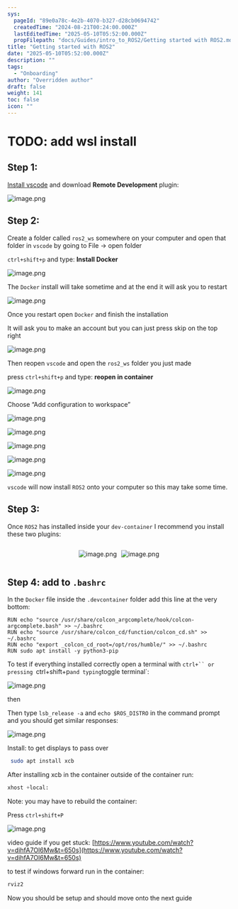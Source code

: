 ```yaml
---
sys:
  pageId: "89e0a78c-4e2b-4070-b327-d28cb0694742"
  createdTime: "2024-08-21T00:24:00.000Z"
  lastEditedTime: "2025-05-10T05:52:00.000Z"
  propFilepath: "docs/Guides/intro_to_ROS2/Getting started with ROS2.md"
title: "Getting started with ROS2"
date: "2025-05-10T05:52:00.000Z"
description: ""
tags:
  - "Onboarding"
author: "Overridden author"
draft: false
weight: 141
toc: false
icon: ""
---
```


# TODO: add wsl install

## Step 1:

[Install vscode](https://code.visualstudio.com/download) and download **Remote Development** plugin:

![image.png](https://prod-files-secure.s3.us-west-2.amazonaws.com/d518164a-d88e-44d1-a4ee-3adb3bd8bce0/efb52993-1881-4a40-b95e-6f020334f022/image.png?X-Amz-Algorithm=AWS4-HMAC-SHA256&X-Amz-Content-Sha256=UNSIGNED-PAYLOAD&X-Amz-Credential=ASIAZI2LB466UJ2CWVB4%2F20250713%2Fus-west-2%2Fs3%2Faws4_request&X-Amz-Date=20250713T170709Z&X-Amz-Expires=3600&X-Amz-Security-Token=IQoJb3JpZ2luX2VjEP%2F%2F%2F%2F%2F%2F%2F%2F%2F%2F%2FwEaCXVzLXdlc3QtMiJHMEUCIDq2xEidDAprI8HThj97z%2FBkDaoWj31AGMhIoeBUP8OmAiEAkNA8fDxho0zNrTLfbuk7nmPWVzwqo12LihqHXqbFF2wq%2FwMIGBAAGgw2Mzc0MjMxODM4MDUiDNGyRtuN2gfCWwaAgircA%2ByAgf%2FZsZsrw99h2p3U7OKAxs3BoJoK%2F2bdkW6rLfIsaSKbv73btKrH3uprfq%2FLXxvzqil3ocDOEDsMhd60ocsM%2BNG3Lnco2PN1xL20G46FzkYURpqoSI6RbjBYlWboRtbYZXq9QSshef7R5%2F1ot%2FD4kMJwYqUJU4MccxiK78fE7E8xWCXpStQ1mozumnu7yneIq2ObkyA%2Fzn7E4%2Bi3rkfE8todwayG4%2FSyayndaZfU5FNUKfrvSE1OA0SWyHDb4SvOB1xKigwiW4bFe4t0DcswqYSUj5hBMeP8U4hO45foIWqstjI7JotshJB3uq%2FHcV3vDMUqFUoHDoRIVy5vLxRtnJdsTg6vVgrBVXjTBA1OAt5s5CqbbOHHaFFwFm7EIbqTRiEeht%2BSxhkgIWP6vqmVdWT%2Fn%2FJoe7%2BkNuYHrAGzpvwY48MGkeB24mCtEqU3K1xpJcPb7WCYZpEDJawG16YDXwpdlcIhwJWWYrouPBHmnJy50lM9KkVAEw0wFy2%2FpZWy5JTBp0NTBIULkIPzokpnu0lQHQ%2B%2FX8zpfbuk9kdsZ21mnHc0OQU2oxL%2BkoWGhcbZoLEG1D6KnpHtJZ6bU34J6%2BoqjA9NMLygn3S3oxy61G9T%2BSM%2BnfVtBRqvMPmVz8MGOqUBrkPLZ7KLVfQ6xbvzci0ZZTWGMKuDaxZFgSLuc%2Fo9Hnd0prPSv9VB0kQ%2BPFu6rPf23sMpfO0ASbqvhfTKdIbwU70fEdm3X8ee2qLGt3OImokQ3Ihz%2FMduxzVmlEUDeQRKocS20MLGYSifgiMurquiq6Z2A84bR0LP1rGkX9ELWsdpeUPAMHjp7%2BStAS8%2FDALqG0ncZ%2FQoV8By0K6%2FujkHBDOZ0ngx&X-Amz-Signature=8cc0e9f4d2a38c88961a0f668fd0a8bedc982ddc8106e07a0d5bf802fc10a8dc&X-Amz-SignedHeaders=host&x-amz-checksum-mode=ENABLED&x-id=GetObject)

## Step 2:

Create a folder called `ros2_ws` somewhere on your computer and open that folder in `vscode` by going to File → open folder 

`ctrl+shift+p` and type: **Install Docker**

![image.png](https://prod-files-secure.s3.us-west-2.amazonaws.com/d518164a-d88e-44d1-a4ee-3adb3bd8bce0/2269dc0e-1cd5-47ff-bceb-c04ad9b2eab0/image.png?X-Amz-Algorithm=AWS4-HMAC-SHA256&X-Amz-Content-Sha256=UNSIGNED-PAYLOAD&X-Amz-Credential=ASIAZI2LB466UJ2CWVB4%2F20250713%2Fus-west-2%2Fs3%2Faws4_request&X-Amz-Date=20250713T170709Z&X-Amz-Expires=3600&X-Amz-Security-Token=IQoJb3JpZ2luX2VjEP%2F%2F%2F%2F%2F%2F%2F%2F%2F%2F%2FwEaCXVzLXdlc3QtMiJHMEUCIDq2xEidDAprI8HThj97z%2FBkDaoWj31AGMhIoeBUP8OmAiEAkNA8fDxho0zNrTLfbuk7nmPWVzwqo12LihqHXqbFF2wq%2FwMIGBAAGgw2Mzc0MjMxODM4MDUiDNGyRtuN2gfCWwaAgircA%2ByAgf%2FZsZsrw99h2p3U7OKAxs3BoJoK%2F2bdkW6rLfIsaSKbv73btKrH3uprfq%2FLXxvzqil3ocDOEDsMhd60ocsM%2BNG3Lnco2PN1xL20G46FzkYURpqoSI6RbjBYlWboRtbYZXq9QSshef7R5%2F1ot%2FD4kMJwYqUJU4MccxiK78fE7E8xWCXpStQ1mozumnu7yneIq2ObkyA%2Fzn7E4%2Bi3rkfE8todwayG4%2FSyayndaZfU5FNUKfrvSE1OA0SWyHDb4SvOB1xKigwiW4bFe4t0DcswqYSUj5hBMeP8U4hO45foIWqstjI7JotshJB3uq%2FHcV3vDMUqFUoHDoRIVy5vLxRtnJdsTg6vVgrBVXjTBA1OAt5s5CqbbOHHaFFwFm7EIbqTRiEeht%2BSxhkgIWP6vqmVdWT%2Fn%2FJoe7%2BkNuYHrAGzpvwY48MGkeB24mCtEqU3K1xpJcPb7WCYZpEDJawG16YDXwpdlcIhwJWWYrouPBHmnJy50lM9KkVAEw0wFy2%2FpZWy5JTBp0NTBIULkIPzokpnu0lQHQ%2B%2FX8zpfbuk9kdsZ21mnHc0OQU2oxL%2BkoWGhcbZoLEG1D6KnpHtJZ6bU34J6%2BoqjA9NMLygn3S3oxy61G9T%2BSM%2BnfVtBRqvMPmVz8MGOqUBrkPLZ7KLVfQ6xbvzci0ZZTWGMKuDaxZFgSLuc%2Fo9Hnd0prPSv9VB0kQ%2BPFu6rPf23sMpfO0ASbqvhfTKdIbwU70fEdm3X8ee2qLGt3OImokQ3Ihz%2FMduxzVmlEUDeQRKocS20MLGYSifgiMurquiq6Z2A84bR0LP1rGkX9ELWsdpeUPAMHjp7%2BStAS8%2FDALqG0ncZ%2FQoV8By0K6%2FujkHBDOZ0ngx&X-Amz-Signature=49fb4bc7d71a07112cec84205add8336e965c9a96e18cd3bd02363dd079773a8&X-Amz-SignedHeaders=host&x-amz-checksum-mode=ENABLED&x-id=GetObject)

The `Docker` install will take sometime and at the end it will ask you to restart

![image.png](https://prod-files-secure.s3.us-west-2.amazonaws.com/d518164a-d88e-44d1-a4ee-3adb3bd8bce0/ed233f78-be33-4b1f-b89c-9c346c0e961e/image.png?X-Amz-Algorithm=AWS4-HMAC-SHA256&X-Amz-Content-Sha256=UNSIGNED-PAYLOAD&X-Amz-Credential=ASIAZI2LB466UJ2CWVB4%2F20250713%2Fus-west-2%2Fs3%2Faws4_request&X-Amz-Date=20250713T170709Z&X-Amz-Expires=3600&X-Amz-Security-Token=IQoJb3JpZ2luX2VjEP%2F%2F%2F%2F%2F%2F%2F%2F%2F%2F%2FwEaCXVzLXdlc3QtMiJHMEUCIDq2xEidDAprI8HThj97z%2FBkDaoWj31AGMhIoeBUP8OmAiEAkNA8fDxho0zNrTLfbuk7nmPWVzwqo12LihqHXqbFF2wq%2FwMIGBAAGgw2Mzc0MjMxODM4MDUiDNGyRtuN2gfCWwaAgircA%2ByAgf%2FZsZsrw99h2p3U7OKAxs3BoJoK%2F2bdkW6rLfIsaSKbv73btKrH3uprfq%2FLXxvzqil3ocDOEDsMhd60ocsM%2BNG3Lnco2PN1xL20G46FzkYURpqoSI6RbjBYlWboRtbYZXq9QSshef7R5%2F1ot%2FD4kMJwYqUJU4MccxiK78fE7E8xWCXpStQ1mozumnu7yneIq2ObkyA%2Fzn7E4%2Bi3rkfE8todwayG4%2FSyayndaZfU5FNUKfrvSE1OA0SWyHDb4SvOB1xKigwiW4bFe4t0DcswqYSUj5hBMeP8U4hO45foIWqstjI7JotshJB3uq%2FHcV3vDMUqFUoHDoRIVy5vLxRtnJdsTg6vVgrBVXjTBA1OAt5s5CqbbOHHaFFwFm7EIbqTRiEeht%2BSxhkgIWP6vqmVdWT%2Fn%2FJoe7%2BkNuYHrAGzpvwY48MGkeB24mCtEqU3K1xpJcPb7WCYZpEDJawG16YDXwpdlcIhwJWWYrouPBHmnJy50lM9KkVAEw0wFy2%2FpZWy5JTBp0NTBIULkIPzokpnu0lQHQ%2B%2FX8zpfbuk9kdsZ21mnHc0OQU2oxL%2BkoWGhcbZoLEG1D6KnpHtJZ6bU34J6%2BoqjA9NMLygn3S3oxy61G9T%2BSM%2BnfVtBRqvMPmVz8MGOqUBrkPLZ7KLVfQ6xbvzci0ZZTWGMKuDaxZFgSLuc%2Fo9Hnd0prPSv9VB0kQ%2BPFu6rPf23sMpfO0ASbqvhfTKdIbwU70fEdm3X8ee2qLGt3OImokQ3Ihz%2FMduxzVmlEUDeQRKocS20MLGYSifgiMurquiq6Z2A84bR0LP1rGkX9ELWsdpeUPAMHjp7%2BStAS8%2FDALqG0ncZ%2FQoV8By0K6%2FujkHBDOZ0ngx&X-Amz-Signature=2fb23bbda3e388bd354ad1498bbe1e9e97598d60eb174885109f4b2bc9313993&X-Amz-SignedHeaders=host&x-amz-checksum-mode=ENABLED&x-id=GetObject)

Once you restart open `Docker` and finish the installation

It will ask you to make an account but you can just press skip on the top right

![image.png](https://prod-files-secure.s3.us-west-2.amazonaws.com/d518164a-d88e-44d1-a4ee-3adb3bd8bce0/21010ad9-1659-4fd9-9f59-9932a09b2a3d/image.png?X-Amz-Algorithm=AWS4-HMAC-SHA256&X-Amz-Content-Sha256=UNSIGNED-PAYLOAD&X-Amz-Credential=ASIAZI2LB466UJ2CWVB4%2F20250713%2Fus-west-2%2Fs3%2Faws4_request&X-Amz-Date=20250713T170709Z&X-Amz-Expires=3600&X-Amz-Security-Token=IQoJb3JpZ2luX2VjEP%2F%2F%2F%2F%2F%2F%2F%2F%2F%2F%2FwEaCXVzLXdlc3QtMiJHMEUCIDq2xEidDAprI8HThj97z%2FBkDaoWj31AGMhIoeBUP8OmAiEAkNA8fDxho0zNrTLfbuk7nmPWVzwqo12LihqHXqbFF2wq%2FwMIGBAAGgw2Mzc0MjMxODM4MDUiDNGyRtuN2gfCWwaAgircA%2ByAgf%2FZsZsrw99h2p3U7OKAxs3BoJoK%2F2bdkW6rLfIsaSKbv73btKrH3uprfq%2FLXxvzqil3ocDOEDsMhd60ocsM%2BNG3Lnco2PN1xL20G46FzkYURpqoSI6RbjBYlWboRtbYZXq9QSshef7R5%2F1ot%2FD4kMJwYqUJU4MccxiK78fE7E8xWCXpStQ1mozumnu7yneIq2ObkyA%2Fzn7E4%2Bi3rkfE8todwayG4%2FSyayndaZfU5FNUKfrvSE1OA0SWyHDb4SvOB1xKigwiW4bFe4t0DcswqYSUj5hBMeP8U4hO45foIWqstjI7JotshJB3uq%2FHcV3vDMUqFUoHDoRIVy5vLxRtnJdsTg6vVgrBVXjTBA1OAt5s5CqbbOHHaFFwFm7EIbqTRiEeht%2BSxhkgIWP6vqmVdWT%2Fn%2FJoe7%2BkNuYHrAGzpvwY48MGkeB24mCtEqU3K1xpJcPb7WCYZpEDJawG16YDXwpdlcIhwJWWYrouPBHmnJy50lM9KkVAEw0wFy2%2FpZWy5JTBp0NTBIULkIPzokpnu0lQHQ%2B%2FX8zpfbuk9kdsZ21mnHc0OQU2oxL%2BkoWGhcbZoLEG1D6KnpHtJZ6bU34J6%2BoqjA9NMLygn3S3oxy61G9T%2BSM%2BnfVtBRqvMPmVz8MGOqUBrkPLZ7KLVfQ6xbvzci0ZZTWGMKuDaxZFgSLuc%2Fo9Hnd0prPSv9VB0kQ%2BPFu6rPf23sMpfO0ASbqvhfTKdIbwU70fEdm3X8ee2qLGt3OImokQ3Ihz%2FMduxzVmlEUDeQRKocS20MLGYSifgiMurquiq6Z2A84bR0LP1rGkX9ELWsdpeUPAMHjp7%2BStAS8%2FDALqG0ncZ%2FQoV8By0K6%2FujkHBDOZ0ngx&X-Amz-Signature=f565e0559b961f3b2b05d18351e101f7e667d19d233f98700a4a69cc7aeb2743&X-Amz-SignedHeaders=host&x-amz-checksum-mode=ENABLED&x-id=GetObject)

Then reopen `vscode` and open the `ros2_ws` folder you just made

press `ctrl+shift+p` and type: **reopen in container**

![image.png](https://prod-files-secure.s3.us-west-2.amazonaws.com/d518164a-d88e-44d1-a4ee-3adb3bd8bce0/4e93b8c2-41ad-488c-8095-c74205196118/image.png?X-Amz-Algorithm=AWS4-HMAC-SHA256&X-Amz-Content-Sha256=UNSIGNED-PAYLOAD&X-Amz-Credential=ASIAZI2LB466UJ2CWVB4%2F20250713%2Fus-west-2%2Fs3%2Faws4_request&X-Amz-Date=20250713T170709Z&X-Amz-Expires=3600&X-Amz-Security-Token=IQoJb3JpZ2luX2VjEP%2F%2F%2F%2F%2F%2F%2F%2F%2F%2F%2FwEaCXVzLXdlc3QtMiJHMEUCIDq2xEidDAprI8HThj97z%2FBkDaoWj31AGMhIoeBUP8OmAiEAkNA8fDxho0zNrTLfbuk7nmPWVzwqo12LihqHXqbFF2wq%2FwMIGBAAGgw2Mzc0MjMxODM4MDUiDNGyRtuN2gfCWwaAgircA%2ByAgf%2FZsZsrw99h2p3U7OKAxs3BoJoK%2F2bdkW6rLfIsaSKbv73btKrH3uprfq%2FLXxvzqil3ocDOEDsMhd60ocsM%2BNG3Lnco2PN1xL20G46FzkYURpqoSI6RbjBYlWboRtbYZXq9QSshef7R5%2F1ot%2FD4kMJwYqUJU4MccxiK78fE7E8xWCXpStQ1mozumnu7yneIq2ObkyA%2Fzn7E4%2Bi3rkfE8todwayG4%2FSyayndaZfU5FNUKfrvSE1OA0SWyHDb4SvOB1xKigwiW4bFe4t0DcswqYSUj5hBMeP8U4hO45foIWqstjI7JotshJB3uq%2FHcV3vDMUqFUoHDoRIVy5vLxRtnJdsTg6vVgrBVXjTBA1OAt5s5CqbbOHHaFFwFm7EIbqTRiEeht%2BSxhkgIWP6vqmVdWT%2Fn%2FJoe7%2BkNuYHrAGzpvwY48MGkeB24mCtEqU3K1xpJcPb7WCYZpEDJawG16YDXwpdlcIhwJWWYrouPBHmnJy50lM9KkVAEw0wFy2%2FpZWy5JTBp0NTBIULkIPzokpnu0lQHQ%2B%2FX8zpfbuk9kdsZ21mnHc0OQU2oxL%2BkoWGhcbZoLEG1D6KnpHtJZ6bU34J6%2BoqjA9NMLygn3S3oxy61G9T%2BSM%2BnfVtBRqvMPmVz8MGOqUBrkPLZ7KLVfQ6xbvzci0ZZTWGMKuDaxZFgSLuc%2Fo9Hnd0prPSv9VB0kQ%2BPFu6rPf23sMpfO0ASbqvhfTKdIbwU70fEdm3X8ee2qLGt3OImokQ3Ihz%2FMduxzVmlEUDeQRKocS20MLGYSifgiMurquiq6Z2A84bR0LP1rGkX9ELWsdpeUPAMHjp7%2BStAS8%2FDALqG0ncZ%2FQoV8By0K6%2FujkHBDOZ0ngx&X-Amz-Signature=7087d4c43477399e546b765040e7a209a0421fea5b38de58f519637500044241&X-Amz-SignedHeaders=host&x-amz-checksum-mode=ENABLED&x-id=GetObject)

Choose “Add configuration to workspace”

![image.png](https://prod-files-secure.s3.us-west-2.amazonaws.com/d518164a-d88e-44d1-a4ee-3adb3bd8bce0/9560b282-5060-4989-ba37-97e7b2c22476/image.png?X-Amz-Algorithm=AWS4-HMAC-SHA256&X-Amz-Content-Sha256=UNSIGNED-PAYLOAD&X-Amz-Credential=ASIAZI2LB466UJ2CWVB4%2F20250713%2Fus-west-2%2Fs3%2Faws4_request&X-Amz-Date=20250713T170709Z&X-Amz-Expires=3600&X-Amz-Security-Token=IQoJb3JpZ2luX2VjEP%2F%2F%2F%2F%2F%2F%2F%2F%2F%2F%2FwEaCXVzLXdlc3QtMiJHMEUCIDq2xEidDAprI8HThj97z%2FBkDaoWj31AGMhIoeBUP8OmAiEAkNA8fDxho0zNrTLfbuk7nmPWVzwqo12LihqHXqbFF2wq%2FwMIGBAAGgw2Mzc0MjMxODM4MDUiDNGyRtuN2gfCWwaAgircA%2ByAgf%2FZsZsrw99h2p3U7OKAxs3BoJoK%2F2bdkW6rLfIsaSKbv73btKrH3uprfq%2FLXxvzqil3ocDOEDsMhd60ocsM%2BNG3Lnco2PN1xL20G46FzkYURpqoSI6RbjBYlWboRtbYZXq9QSshef7R5%2F1ot%2FD4kMJwYqUJU4MccxiK78fE7E8xWCXpStQ1mozumnu7yneIq2ObkyA%2Fzn7E4%2Bi3rkfE8todwayG4%2FSyayndaZfU5FNUKfrvSE1OA0SWyHDb4SvOB1xKigwiW4bFe4t0DcswqYSUj5hBMeP8U4hO45foIWqstjI7JotshJB3uq%2FHcV3vDMUqFUoHDoRIVy5vLxRtnJdsTg6vVgrBVXjTBA1OAt5s5CqbbOHHaFFwFm7EIbqTRiEeht%2BSxhkgIWP6vqmVdWT%2Fn%2FJoe7%2BkNuYHrAGzpvwY48MGkeB24mCtEqU3K1xpJcPb7WCYZpEDJawG16YDXwpdlcIhwJWWYrouPBHmnJy50lM9KkVAEw0wFy2%2FpZWy5JTBp0NTBIULkIPzokpnu0lQHQ%2B%2FX8zpfbuk9kdsZ21mnHc0OQU2oxL%2BkoWGhcbZoLEG1D6KnpHtJZ6bU34J6%2BoqjA9NMLygn3S3oxy61G9T%2BSM%2BnfVtBRqvMPmVz8MGOqUBrkPLZ7KLVfQ6xbvzci0ZZTWGMKuDaxZFgSLuc%2Fo9Hnd0prPSv9VB0kQ%2BPFu6rPf23sMpfO0ASbqvhfTKdIbwU70fEdm3X8ee2qLGt3OImokQ3Ihz%2FMduxzVmlEUDeQRKocS20MLGYSifgiMurquiq6Z2A84bR0LP1rGkX9ELWsdpeUPAMHjp7%2BStAS8%2FDALqG0ncZ%2FQoV8By0K6%2FujkHBDOZ0ngx&X-Amz-Signature=b2e118db6cc49211c06988eaac65c3daaf34e38aac744a2d204cc6aa22ed3fd0&X-Amz-SignedHeaders=host&x-amz-checksum-mode=ENABLED&x-id=GetObject)

![image.png](https://prod-files-secure.s3.us-west-2.amazonaws.com/d518164a-d88e-44d1-a4ee-3adb3bd8bce0/2ee63f81-886b-48e8-a553-dc6e5eac99e4/image.png?X-Amz-Algorithm=AWS4-HMAC-SHA256&X-Amz-Content-Sha256=UNSIGNED-PAYLOAD&X-Amz-Credential=ASIAZI2LB466UJ2CWVB4%2F20250713%2Fus-west-2%2Fs3%2Faws4_request&X-Amz-Date=20250713T170709Z&X-Amz-Expires=3600&X-Amz-Security-Token=IQoJb3JpZ2luX2VjEP%2F%2F%2F%2F%2F%2F%2F%2F%2F%2F%2FwEaCXVzLXdlc3QtMiJHMEUCIDq2xEidDAprI8HThj97z%2FBkDaoWj31AGMhIoeBUP8OmAiEAkNA8fDxho0zNrTLfbuk7nmPWVzwqo12LihqHXqbFF2wq%2FwMIGBAAGgw2Mzc0MjMxODM4MDUiDNGyRtuN2gfCWwaAgircA%2ByAgf%2FZsZsrw99h2p3U7OKAxs3BoJoK%2F2bdkW6rLfIsaSKbv73btKrH3uprfq%2FLXxvzqil3ocDOEDsMhd60ocsM%2BNG3Lnco2PN1xL20G46FzkYURpqoSI6RbjBYlWboRtbYZXq9QSshef7R5%2F1ot%2FD4kMJwYqUJU4MccxiK78fE7E8xWCXpStQ1mozumnu7yneIq2ObkyA%2Fzn7E4%2Bi3rkfE8todwayG4%2FSyayndaZfU5FNUKfrvSE1OA0SWyHDb4SvOB1xKigwiW4bFe4t0DcswqYSUj5hBMeP8U4hO45foIWqstjI7JotshJB3uq%2FHcV3vDMUqFUoHDoRIVy5vLxRtnJdsTg6vVgrBVXjTBA1OAt5s5CqbbOHHaFFwFm7EIbqTRiEeht%2BSxhkgIWP6vqmVdWT%2Fn%2FJoe7%2BkNuYHrAGzpvwY48MGkeB24mCtEqU3K1xpJcPb7WCYZpEDJawG16YDXwpdlcIhwJWWYrouPBHmnJy50lM9KkVAEw0wFy2%2FpZWy5JTBp0NTBIULkIPzokpnu0lQHQ%2B%2FX8zpfbuk9kdsZ21mnHc0OQU2oxL%2BkoWGhcbZoLEG1D6KnpHtJZ6bU34J6%2BoqjA9NMLygn3S3oxy61G9T%2BSM%2BnfVtBRqvMPmVz8MGOqUBrkPLZ7KLVfQ6xbvzci0ZZTWGMKuDaxZFgSLuc%2Fo9Hnd0prPSv9VB0kQ%2BPFu6rPf23sMpfO0ASbqvhfTKdIbwU70fEdm3X8ee2qLGt3OImokQ3Ihz%2FMduxzVmlEUDeQRKocS20MLGYSifgiMurquiq6Z2A84bR0LP1rGkX9ELWsdpeUPAMHjp7%2BStAS8%2FDALqG0ncZ%2FQoV8By0K6%2FujkHBDOZ0ngx&X-Amz-Signature=f4770a82e72f0c042e9667575abd97c47fc9886c01f3e8247c44377cb8e46e4b&X-Amz-SignedHeaders=host&x-amz-checksum-mode=ENABLED&x-id=GetObject)

![image.png](https://prod-files-secure.s3.us-west-2.amazonaws.com/d518164a-d88e-44d1-a4ee-3adb3bd8bce0/ae1580b2-b048-407e-aed9-b584224a7a04/image.png?X-Amz-Algorithm=AWS4-HMAC-SHA256&X-Amz-Content-Sha256=UNSIGNED-PAYLOAD&X-Amz-Credential=ASIAZI2LB466UJ2CWVB4%2F20250713%2Fus-west-2%2Fs3%2Faws4_request&X-Amz-Date=20250713T170709Z&X-Amz-Expires=3600&X-Amz-Security-Token=IQoJb3JpZ2luX2VjEP%2F%2F%2F%2F%2F%2F%2F%2F%2F%2F%2FwEaCXVzLXdlc3QtMiJHMEUCIDq2xEidDAprI8HThj97z%2FBkDaoWj31AGMhIoeBUP8OmAiEAkNA8fDxho0zNrTLfbuk7nmPWVzwqo12LihqHXqbFF2wq%2FwMIGBAAGgw2Mzc0MjMxODM4MDUiDNGyRtuN2gfCWwaAgircA%2ByAgf%2FZsZsrw99h2p3U7OKAxs3BoJoK%2F2bdkW6rLfIsaSKbv73btKrH3uprfq%2FLXxvzqil3ocDOEDsMhd60ocsM%2BNG3Lnco2PN1xL20G46FzkYURpqoSI6RbjBYlWboRtbYZXq9QSshef7R5%2F1ot%2FD4kMJwYqUJU4MccxiK78fE7E8xWCXpStQ1mozumnu7yneIq2ObkyA%2Fzn7E4%2Bi3rkfE8todwayG4%2FSyayndaZfU5FNUKfrvSE1OA0SWyHDb4SvOB1xKigwiW4bFe4t0DcswqYSUj5hBMeP8U4hO45foIWqstjI7JotshJB3uq%2FHcV3vDMUqFUoHDoRIVy5vLxRtnJdsTg6vVgrBVXjTBA1OAt5s5CqbbOHHaFFwFm7EIbqTRiEeht%2BSxhkgIWP6vqmVdWT%2Fn%2FJoe7%2BkNuYHrAGzpvwY48MGkeB24mCtEqU3K1xpJcPb7WCYZpEDJawG16YDXwpdlcIhwJWWYrouPBHmnJy50lM9KkVAEw0wFy2%2FpZWy5JTBp0NTBIULkIPzokpnu0lQHQ%2B%2FX8zpfbuk9kdsZ21mnHc0OQU2oxL%2BkoWGhcbZoLEG1D6KnpHtJZ6bU34J6%2BoqjA9NMLygn3S3oxy61G9T%2BSM%2BnfVtBRqvMPmVz8MGOqUBrkPLZ7KLVfQ6xbvzci0ZZTWGMKuDaxZFgSLuc%2Fo9Hnd0prPSv9VB0kQ%2BPFu6rPf23sMpfO0ASbqvhfTKdIbwU70fEdm3X8ee2qLGt3OImokQ3Ihz%2FMduxzVmlEUDeQRKocS20MLGYSifgiMurquiq6Z2A84bR0LP1rGkX9ELWsdpeUPAMHjp7%2BStAS8%2FDALqG0ncZ%2FQoV8By0K6%2FujkHBDOZ0ngx&X-Amz-Signature=7c6c6634b808b381db55bfe4b7da76f9d37a092bf491676ad05a59b75152af68&X-Amz-SignedHeaders=host&x-amz-checksum-mode=ENABLED&x-id=GetObject)

![image.png](https://prod-files-secure.s3.us-west-2.amazonaws.com/d518164a-d88e-44d1-a4ee-3adb3bd8bce0/53255b28-f75e-430f-b9e3-c0ac8577e42b/image.png?X-Amz-Algorithm=AWS4-HMAC-SHA256&X-Amz-Content-Sha256=UNSIGNED-PAYLOAD&X-Amz-Credential=ASIAZI2LB466UJ2CWVB4%2F20250713%2Fus-west-2%2Fs3%2Faws4_request&X-Amz-Date=20250713T170709Z&X-Amz-Expires=3600&X-Amz-Security-Token=IQoJb3JpZ2luX2VjEP%2F%2F%2F%2F%2F%2F%2F%2F%2F%2F%2FwEaCXVzLXdlc3QtMiJHMEUCIDq2xEidDAprI8HThj97z%2FBkDaoWj31AGMhIoeBUP8OmAiEAkNA8fDxho0zNrTLfbuk7nmPWVzwqo12LihqHXqbFF2wq%2FwMIGBAAGgw2Mzc0MjMxODM4MDUiDNGyRtuN2gfCWwaAgircA%2ByAgf%2FZsZsrw99h2p3U7OKAxs3BoJoK%2F2bdkW6rLfIsaSKbv73btKrH3uprfq%2FLXxvzqil3ocDOEDsMhd60ocsM%2BNG3Lnco2PN1xL20G46FzkYURpqoSI6RbjBYlWboRtbYZXq9QSshef7R5%2F1ot%2FD4kMJwYqUJU4MccxiK78fE7E8xWCXpStQ1mozumnu7yneIq2ObkyA%2Fzn7E4%2Bi3rkfE8todwayG4%2FSyayndaZfU5FNUKfrvSE1OA0SWyHDb4SvOB1xKigwiW4bFe4t0DcswqYSUj5hBMeP8U4hO45foIWqstjI7JotshJB3uq%2FHcV3vDMUqFUoHDoRIVy5vLxRtnJdsTg6vVgrBVXjTBA1OAt5s5CqbbOHHaFFwFm7EIbqTRiEeht%2BSxhkgIWP6vqmVdWT%2Fn%2FJoe7%2BkNuYHrAGzpvwY48MGkeB24mCtEqU3K1xpJcPb7WCYZpEDJawG16YDXwpdlcIhwJWWYrouPBHmnJy50lM9KkVAEw0wFy2%2FpZWy5JTBp0NTBIULkIPzokpnu0lQHQ%2B%2FX8zpfbuk9kdsZ21mnHc0OQU2oxL%2BkoWGhcbZoLEG1D6KnpHtJZ6bU34J6%2BoqjA9NMLygn3S3oxy61G9T%2BSM%2BnfVtBRqvMPmVz8MGOqUBrkPLZ7KLVfQ6xbvzci0ZZTWGMKuDaxZFgSLuc%2Fo9Hnd0prPSv9VB0kQ%2BPFu6rPf23sMpfO0ASbqvhfTKdIbwU70fEdm3X8ee2qLGt3OImokQ3Ihz%2FMduxzVmlEUDeQRKocS20MLGYSifgiMurquiq6Z2A84bR0LP1rGkX9ELWsdpeUPAMHjp7%2BStAS8%2FDALqG0ncZ%2FQoV8By0K6%2FujkHBDOZ0ngx&X-Amz-Signature=4570475fdafc0dced5c9b77071dd0648105537cfef29476bf36456a86c97c772&X-Amz-SignedHeaders=host&x-amz-checksum-mode=ENABLED&x-id=GetObject)

![image.png](https://prod-files-secure.s3.us-west-2.amazonaws.com/d518164a-d88e-44d1-a4ee-3adb3bd8bce0/7c562767-5af9-4ffb-97d1-327bcdf4ee00/image.png?X-Amz-Algorithm=AWS4-HMAC-SHA256&X-Amz-Content-Sha256=UNSIGNED-PAYLOAD&X-Amz-Credential=ASIAZI2LB466UJ2CWVB4%2F20250713%2Fus-west-2%2Fs3%2Faws4_request&X-Amz-Date=20250713T170709Z&X-Amz-Expires=3600&X-Amz-Security-Token=IQoJb3JpZ2luX2VjEP%2F%2F%2F%2F%2F%2F%2F%2F%2F%2F%2FwEaCXVzLXdlc3QtMiJHMEUCIDq2xEidDAprI8HThj97z%2FBkDaoWj31AGMhIoeBUP8OmAiEAkNA8fDxho0zNrTLfbuk7nmPWVzwqo12LihqHXqbFF2wq%2FwMIGBAAGgw2Mzc0MjMxODM4MDUiDNGyRtuN2gfCWwaAgircA%2ByAgf%2FZsZsrw99h2p3U7OKAxs3BoJoK%2F2bdkW6rLfIsaSKbv73btKrH3uprfq%2FLXxvzqil3ocDOEDsMhd60ocsM%2BNG3Lnco2PN1xL20G46FzkYURpqoSI6RbjBYlWboRtbYZXq9QSshef7R5%2F1ot%2FD4kMJwYqUJU4MccxiK78fE7E8xWCXpStQ1mozumnu7yneIq2ObkyA%2Fzn7E4%2Bi3rkfE8todwayG4%2FSyayndaZfU5FNUKfrvSE1OA0SWyHDb4SvOB1xKigwiW4bFe4t0DcswqYSUj5hBMeP8U4hO45foIWqstjI7JotshJB3uq%2FHcV3vDMUqFUoHDoRIVy5vLxRtnJdsTg6vVgrBVXjTBA1OAt5s5CqbbOHHaFFwFm7EIbqTRiEeht%2BSxhkgIWP6vqmVdWT%2Fn%2FJoe7%2BkNuYHrAGzpvwY48MGkeB24mCtEqU3K1xpJcPb7WCYZpEDJawG16YDXwpdlcIhwJWWYrouPBHmnJy50lM9KkVAEw0wFy2%2FpZWy5JTBp0NTBIULkIPzokpnu0lQHQ%2B%2FX8zpfbuk9kdsZ21mnHc0OQU2oxL%2BkoWGhcbZoLEG1D6KnpHtJZ6bU34J6%2BoqjA9NMLygn3S3oxy61G9T%2BSM%2BnfVtBRqvMPmVz8MGOqUBrkPLZ7KLVfQ6xbvzci0ZZTWGMKuDaxZFgSLuc%2Fo9Hnd0prPSv9VB0kQ%2BPFu6rPf23sMpfO0ASbqvhfTKdIbwU70fEdm3X8ee2qLGt3OImokQ3Ihz%2FMduxzVmlEUDeQRKocS20MLGYSifgiMurquiq6Z2A84bR0LP1rGkX9ELWsdpeUPAMHjp7%2BStAS8%2FDALqG0ncZ%2FQoV8By0K6%2FujkHBDOZ0ngx&X-Amz-Signature=6a7c0876bb2e63198a67b9320fc00b61c08fb0fc3c39c0d17b594e645b351144&X-Amz-SignedHeaders=host&x-amz-checksum-mode=ENABLED&x-id=GetObject)

`vscode` will now install `ROS2` onto your computer so this may take some time.

## Step 3:

Once `ROS2` has installed inside your `dev-container` I recommend you install these two plugins:

<div style="display: flex;flex-direction: row; column-gap:10px; max-width: 630px;justify-content: center;">
<div>

![image.png](https://prod-files-secure.s3.us-west-2.amazonaws.com/d518164a-d88e-44d1-a4ee-3adb3bd8bce0/3fc3d550-5a54-4ba1-ba6b-faa01cdb7369/image.png?X-Amz-Algorithm=AWS4-HMAC-SHA256&X-Amz-Content-Sha256=UNSIGNED-PAYLOAD&X-Amz-Credential=ASIAZI2LB4662AOHXLPR%2F20250713%2Fus-west-2%2Fs3%2Faws4_request&X-Amz-Date=20250713T170713Z&X-Amz-Expires=3600&X-Amz-Security-Token=IQoJb3JpZ2luX2VjEP%2F%2F%2F%2F%2F%2F%2F%2F%2F%2F%2FwEaCXVzLXdlc3QtMiJGMEQCIDT%2BPCDC7Fcr%2BVODcMCBLTmcpIZPx3E%2BN5X18YTIL47RAiB6YuvPMv9Wfv5VecRh24ir36Ldvl91ndAGlFcEhOYY3ir%2FAwgYEAAaDDYzNzQyMzE4MzgwNSIMOpzALx97reMJl8lCKtwD5i1IHJQPgFExP7Ca307e%2Foc1RfWd04Ji8Nchz8dVoAQmuKK2Ks6uBlMbwzQZWfBmUa1%2BRHbCHU0QU1FtDeMNMy%2FE2F1i7mczvA%2F9n5XvwODtI0SRu%2BiqB4FoWdfPib7fa0wYV%2FNPG6KZK5WTRDV3ARwH1SDaPE%2BvjBcppOodPXyY3NlhRG9f6wqcTq98ymhyLtqvaqzx44kMs9j0sVc8NhVfLKo1DPGfS3msN2jmLmtYIEUAG9nnzWVJQJYz0ao3%2FV7ziJPv8aMIx0ExxQ2NsCDXa6e0qo5aIcJU%2FYD7cXlESF2dyXqg%2FhPmnwvWU3mKKDaW8%2FIC8J6qJrhmwG3NDmIUfzsZeqgj1OmKJJBJzC4gZOv%2F9a2lGzjV%2FHbZcTdeWYhFwLQneC%2BgTpEz%2BCwnPEtzRgxPGE3zYUyrWipX1gGJVEqTsIKob4uOBqXXg%2BWfmahgxll0e03NN81DD3XZtO1vYMwNdF4kXnUL%2B09%2B4s39XFZaonDfPM98Fna7B%2FL2tYpl3ozvuBBEuNjSrisfrTcnCorc1HPeAkbVqkvE6CAXIi1BWvSPciO%2BfujwGPD7huV10J1h8qDwfVOU%2FypyXmHwk7E9%2BT7aimMvNeq0J0sxt5o07Hf5oQEWGnMwvJbPwwY6pgHqVYYi2WENhY1M2rCqG4e8Axu678HtzCA5fFOm3hbgXRI5xfUZQ0Z6J1MsphGTi7XL4HmZQYS46%2FqD51C6V0Kfd4cSE59tSd1EwuS1eaO0b6lmQ5hrzgAJEbxx4C1KtROe8lWioAEqeVowox%2F39ibJ6YKZ4q62cT3uyLdSCPAcvDgM4CN%2BuCNP6OpNtY5ythk0%2FhGgBkZHKirAuu8EmdOnHdHNEVrh&X-Amz-Signature=d6b501b6736480e1cee73dd74dd11bf1f1e7d7d624f0fbc7caf90e97cb565b3f&X-Amz-SignedHeaders=host&x-amz-checksum-mode=ENABLED&x-id=GetObject)

</div>
<div>

![image.png](https://prod-files-secure.s3.us-west-2.amazonaws.com/d518164a-d88e-44d1-a4ee-3adb3bd8bce0/d994cc66-13c2-4093-a5a3-f84cf4601a82/image.png?X-Amz-Algorithm=AWS4-HMAC-SHA256&X-Amz-Content-Sha256=UNSIGNED-PAYLOAD&X-Amz-Credential=ASIAZI2LB466S75DKIGA%2F20250713%2Fus-west-2%2Fs3%2Faws4_request&X-Amz-Date=20250713T170714Z&X-Amz-Expires=3600&X-Amz-Security-Token=IQoJb3JpZ2luX2VjEP%2F%2F%2F%2F%2F%2F%2F%2F%2F%2F%2FwEaCXVzLXdlc3QtMiJGMEQCIET5HVWkpfeMQ4VajOXwNvfcczumkbtw%2BDqcFQrg3yDiAiAIeM%2BWWnF1m%2BLSIhd5PWInhVzOAeQeEKfACQXU1Yu7syr%2FAwgYEAAaDDYzNzQyMzE4MzgwNSIMO%2FybV1Lav%2FZx21yQKtwDFdo3Yqc0MMf0CDL7N61W2IdYdYacAfjeG3QPC3S7q9WOgIW%2Bn8wMjq6wce9heMy9AJv%2BPr%2FPnlsiVHT59Ww087IjMpmSQuu79RNmmtrqbTafZqectpzQdUpyVEpku%2BsaR%2F%2BKUMbgG%2BNEbUnHkoVSPlxAFcDsPpg2LN6fKtHuV2RWY6g0IV1vdAWZ68noFlKde81iH2wL%2FvKkBqbGwoLUn28h48bmFf5T69pigBSyJrp6dftc2lREp9aVSqNp99lTy%2FSHnCsB8Cm3rsbNol%2Fq97QKimqql5AhKjGt%2Be5aKSFxbF9YGfpcP%2Fo%2FjWJ%2F4gcYOc7FUyriSS8hNlqDqi3di8Bv6j8Ys2GhuO7roMLA8UQPmEThlg59X9IDEPXw6oOqnJZEUgOCySufXsJs7QwN07qHKrUuZljvePZ88pokz2TLw0sJxZ08pzVIdJTneWGjGHibqcSkOTXegSiQLuiczr0xZh2EmNugj%2BS7OqOtXY7Uo8I84DKT8%2Bz5q%2BEnLRvZaI1QED4Zn8mXGn6RClVRK9rUK%2Fm9lvNyzF3t%2BCjiWkDwsM1CcTi9iUS4Zhc9TbwMY0WVevMu%2F9yyMDa6MgQuO9m6LySpSvZHG9fNnLpWjFL%2BhDr12NLCO1pn0RQwrJbPwwY6pgGZNB8VkPsgxIvZnfFnc43%2FcOX5GboT4cmTwsTdSOlIA7xolMv%2FKT0zZX8fwwbn6dvtnxhDm7iETNc1Akds7ZcKEAavTnENtYmemgZTs0WCbSeBN41eIZVWQSbvCYhHFQ2mpHVm9Ed2m1FfzMGYXdslZZasY9UeZvcUAzlvyTKAbfb25e5F3wBa7wt8Gd0SnHm6OEFZuUqY668BYg9gk%2FvpowEFudAf&X-Amz-Signature=93b2541a574814db7e3a8c2332bcaaeb87b85ed1ef781d839091fc38e1d9a6b9&X-Amz-SignedHeaders=host&x-amz-checksum-mode=ENABLED&x-id=GetObject)

</div>
</div>

## Step 4: add to `.bashrc`

In the `Docker` file inside the `.devcontainer` folder add this line at the very bottom: 

```docker
RUN echo "source /usr/share/colcon_argcomplete/hook/colcon-argcomplete.bash" >> ~/.bashrc
RUN echo "source /usr/share/colcon_cd/function/colcon_cd.sh" >> ~/.bashrc
RUN echo "export _colcon_cd_root=/opt/ros/humble/" >> ~/.bashrc
RUN sudo apt install -y python3-pip 
```

To test if everything installed correctly open a terminal with `ctrl+`` or pressing `ctrl+shift+p` and typing `toggle terminal`:

![image.png](https://prod-files-secure.s3.us-west-2.amazonaws.com/d518164a-d88e-44d1-a4ee-3adb3bd8bce0/6a4943d8-b04e-4c02-9a58-775f3384d1a5/image.png?X-Amz-Algorithm=AWS4-HMAC-SHA256&X-Amz-Content-Sha256=UNSIGNED-PAYLOAD&X-Amz-Credential=ASIAZI2LB466UJ2CWVB4%2F20250713%2Fus-west-2%2Fs3%2Faws4_request&X-Amz-Date=20250713T170709Z&X-Amz-Expires=3600&X-Amz-Security-Token=IQoJb3JpZ2luX2VjEP%2F%2F%2F%2F%2F%2F%2F%2F%2F%2F%2FwEaCXVzLXdlc3QtMiJHMEUCIDq2xEidDAprI8HThj97z%2FBkDaoWj31AGMhIoeBUP8OmAiEAkNA8fDxho0zNrTLfbuk7nmPWVzwqo12LihqHXqbFF2wq%2FwMIGBAAGgw2Mzc0MjMxODM4MDUiDNGyRtuN2gfCWwaAgircA%2ByAgf%2FZsZsrw99h2p3U7OKAxs3BoJoK%2F2bdkW6rLfIsaSKbv73btKrH3uprfq%2FLXxvzqil3ocDOEDsMhd60ocsM%2BNG3Lnco2PN1xL20G46FzkYURpqoSI6RbjBYlWboRtbYZXq9QSshef7R5%2F1ot%2FD4kMJwYqUJU4MccxiK78fE7E8xWCXpStQ1mozumnu7yneIq2ObkyA%2Fzn7E4%2Bi3rkfE8todwayG4%2FSyayndaZfU5FNUKfrvSE1OA0SWyHDb4SvOB1xKigwiW4bFe4t0DcswqYSUj5hBMeP8U4hO45foIWqstjI7JotshJB3uq%2FHcV3vDMUqFUoHDoRIVy5vLxRtnJdsTg6vVgrBVXjTBA1OAt5s5CqbbOHHaFFwFm7EIbqTRiEeht%2BSxhkgIWP6vqmVdWT%2Fn%2FJoe7%2BkNuYHrAGzpvwY48MGkeB24mCtEqU3K1xpJcPb7WCYZpEDJawG16YDXwpdlcIhwJWWYrouPBHmnJy50lM9KkVAEw0wFy2%2FpZWy5JTBp0NTBIULkIPzokpnu0lQHQ%2B%2FX8zpfbuk9kdsZ21mnHc0OQU2oxL%2BkoWGhcbZoLEG1D6KnpHtJZ6bU34J6%2BoqjA9NMLygn3S3oxy61G9T%2BSM%2BnfVtBRqvMPmVz8MGOqUBrkPLZ7KLVfQ6xbvzci0ZZTWGMKuDaxZFgSLuc%2Fo9Hnd0prPSv9VB0kQ%2BPFu6rPf23sMpfO0ASbqvhfTKdIbwU70fEdm3X8ee2qLGt3OImokQ3Ihz%2FMduxzVmlEUDeQRKocS20MLGYSifgiMurquiq6Z2A84bR0LP1rGkX9ELWsdpeUPAMHjp7%2BStAS8%2FDALqG0ncZ%2FQoV8By0K6%2FujkHBDOZ0ngx&X-Amz-Signature=cd1e6928c277abd00b58a96b531e80906be25f302eba1fdd644e38a1947f1ea1&X-Amz-SignedHeaders=host&x-amz-checksum-mode=ENABLED&x-id=GetObject)

then 

Then type `lsb_release -a` and `echo $ROS_DISTRO` in the command prompt and you should get similar responses:

![image.png](https://prod-files-secure.s3.us-west-2.amazonaws.com/d518164a-d88e-44d1-a4ee-3adb3bd8bce0/3e635dec-a805-4e85-8b9e-d000e5b71a4e/image.png?X-Amz-Algorithm=AWS4-HMAC-SHA256&X-Amz-Content-Sha256=UNSIGNED-PAYLOAD&X-Amz-Credential=ASIAZI2LB466UJ2CWVB4%2F20250713%2Fus-west-2%2Fs3%2Faws4_request&X-Amz-Date=20250713T170709Z&X-Amz-Expires=3600&X-Amz-Security-Token=IQoJb3JpZ2luX2VjEP%2F%2F%2F%2F%2F%2F%2F%2F%2F%2F%2FwEaCXVzLXdlc3QtMiJHMEUCIDq2xEidDAprI8HThj97z%2FBkDaoWj31AGMhIoeBUP8OmAiEAkNA8fDxho0zNrTLfbuk7nmPWVzwqo12LihqHXqbFF2wq%2FwMIGBAAGgw2Mzc0MjMxODM4MDUiDNGyRtuN2gfCWwaAgircA%2ByAgf%2FZsZsrw99h2p3U7OKAxs3BoJoK%2F2bdkW6rLfIsaSKbv73btKrH3uprfq%2FLXxvzqil3ocDOEDsMhd60ocsM%2BNG3Lnco2PN1xL20G46FzkYURpqoSI6RbjBYlWboRtbYZXq9QSshef7R5%2F1ot%2FD4kMJwYqUJU4MccxiK78fE7E8xWCXpStQ1mozumnu7yneIq2ObkyA%2Fzn7E4%2Bi3rkfE8todwayG4%2FSyayndaZfU5FNUKfrvSE1OA0SWyHDb4SvOB1xKigwiW4bFe4t0DcswqYSUj5hBMeP8U4hO45foIWqstjI7JotshJB3uq%2FHcV3vDMUqFUoHDoRIVy5vLxRtnJdsTg6vVgrBVXjTBA1OAt5s5CqbbOHHaFFwFm7EIbqTRiEeht%2BSxhkgIWP6vqmVdWT%2Fn%2FJoe7%2BkNuYHrAGzpvwY48MGkeB24mCtEqU3K1xpJcPb7WCYZpEDJawG16YDXwpdlcIhwJWWYrouPBHmnJy50lM9KkVAEw0wFy2%2FpZWy5JTBp0NTBIULkIPzokpnu0lQHQ%2B%2FX8zpfbuk9kdsZ21mnHc0OQU2oxL%2BkoWGhcbZoLEG1D6KnpHtJZ6bU34J6%2BoqjA9NMLygn3S3oxy61G9T%2BSM%2BnfVtBRqvMPmVz8MGOqUBrkPLZ7KLVfQ6xbvzci0ZZTWGMKuDaxZFgSLuc%2Fo9Hnd0prPSv9VB0kQ%2BPFu6rPf23sMpfO0ASbqvhfTKdIbwU70fEdm3X8ee2qLGt3OImokQ3Ihz%2FMduxzVmlEUDeQRKocS20MLGYSifgiMurquiq6Z2A84bR0LP1rGkX9ELWsdpeUPAMHjp7%2BStAS8%2FDALqG0ncZ%2FQoV8By0K6%2FujkHBDOZ0ngx&X-Amz-Signature=28d18ae1fb09059448ef8ef97ad8ffa493e8a0cc8d03833f71f009131da92b56&X-Amz-SignedHeaders=host&x-amz-checksum-mode=ENABLED&x-id=GetObject)

Install:  to get displays to pass over

```bash
 sudo apt install xcb
```

After installing xcb in the container outside of the container run:

```python
xhost +local:
```

Note: you may have to rebuild the container:

Press `ctrl+shift+P`

![image.png](https://prod-files-secure.s3.us-west-2.amazonaws.com/d518164a-d88e-44d1-a4ee-3adb3bd8bce0/6c2be660-2618-4c38-9c26-53554f7a0b7b/image.png?X-Amz-Algorithm=AWS4-HMAC-SHA256&X-Amz-Content-Sha256=UNSIGNED-PAYLOAD&X-Amz-Credential=ASIAZI2LB466UJ2CWVB4%2F20250713%2Fus-west-2%2Fs3%2Faws4_request&X-Amz-Date=20250713T170709Z&X-Amz-Expires=3600&X-Amz-Security-Token=IQoJb3JpZ2luX2VjEP%2F%2F%2F%2F%2F%2F%2F%2F%2F%2F%2FwEaCXVzLXdlc3QtMiJHMEUCIDq2xEidDAprI8HThj97z%2FBkDaoWj31AGMhIoeBUP8OmAiEAkNA8fDxho0zNrTLfbuk7nmPWVzwqo12LihqHXqbFF2wq%2FwMIGBAAGgw2Mzc0MjMxODM4MDUiDNGyRtuN2gfCWwaAgircA%2ByAgf%2FZsZsrw99h2p3U7OKAxs3BoJoK%2F2bdkW6rLfIsaSKbv73btKrH3uprfq%2FLXxvzqil3ocDOEDsMhd60ocsM%2BNG3Lnco2PN1xL20G46FzkYURpqoSI6RbjBYlWboRtbYZXq9QSshef7R5%2F1ot%2FD4kMJwYqUJU4MccxiK78fE7E8xWCXpStQ1mozumnu7yneIq2ObkyA%2Fzn7E4%2Bi3rkfE8todwayG4%2FSyayndaZfU5FNUKfrvSE1OA0SWyHDb4SvOB1xKigwiW4bFe4t0DcswqYSUj5hBMeP8U4hO45foIWqstjI7JotshJB3uq%2FHcV3vDMUqFUoHDoRIVy5vLxRtnJdsTg6vVgrBVXjTBA1OAt5s5CqbbOHHaFFwFm7EIbqTRiEeht%2BSxhkgIWP6vqmVdWT%2Fn%2FJoe7%2BkNuYHrAGzpvwY48MGkeB24mCtEqU3K1xpJcPb7WCYZpEDJawG16YDXwpdlcIhwJWWYrouPBHmnJy50lM9KkVAEw0wFy2%2FpZWy5JTBp0NTBIULkIPzokpnu0lQHQ%2B%2FX8zpfbuk9kdsZ21mnHc0OQU2oxL%2BkoWGhcbZoLEG1D6KnpHtJZ6bU34J6%2BoqjA9NMLygn3S3oxy61G9T%2BSM%2BnfVtBRqvMPmVz8MGOqUBrkPLZ7KLVfQ6xbvzci0ZZTWGMKuDaxZFgSLuc%2Fo9Hnd0prPSv9VB0kQ%2BPFu6rPf23sMpfO0ASbqvhfTKdIbwU70fEdm3X8ee2qLGt3OImokQ3Ihz%2FMduxzVmlEUDeQRKocS20MLGYSifgiMurquiq6Z2A84bR0LP1rGkX9ELWsdpeUPAMHjp7%2BStAS8%2FDALqG0ncZ%2FQoV8By0K6%2FujkHBDOZ0ngx&X-Amz-Signature=b483e66690b92a3d855cfcd0baec3abc37632eaa77b0c01734dc8ddd95adfb94&X-Amz-SignedHeaders=host&x-amz-checksum-mode=ENABLED&x-id=GetObject)

video guide if you get stuck: [https://www.youtube.com/watch?v=dihfA7Ol6Mw&t=650s](https://www.youtube.com/watch?v=dihfA7Ol6Mw&t=650s)

to test if windows forward run in the container:

```bash
rviz2
```

Now you should be setup and should move onto the next guide 
